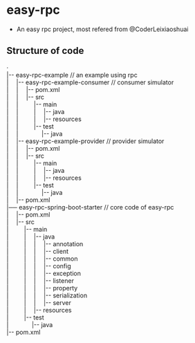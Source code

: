 # easy-rpc
- An easy rpc project, most refered from @CoderLeixiaoshuai

## Structure of code
·  
|-- easy-rpc-example    // an example using rpc<br>
|&emsp;   |-- easy-rpc-example-consumer   // consumer simulator<br>
|&emsp;   |&emsp;   |-- pom.xml<br>
|&emsp;   |&emsp;   |-- src<br>
|&emsp;   |&emsp;   &emsp;    |-- main<br>
|&emsp;   |&emsp;   &emsp;    |&emsp;   |-- java<br>
|&emsp;   |&emsp;   &emsp;    |&emsp;   |-- resources<br>
|&emsp;   |&emsp;   &emsp;    |-- test<br>
|&emsp;   |&emsp;   &emsp;    &emsp;    |-- java<br>
|&emsp;   |-- easy-rpc-example-provider   // provider simulator<br>
|&emsp;   |&emsp;   |-- pom.xml<br>
|&emsp;   |&emsp;   |-- src<br>
|&emsp;   |&emsp;   &emsp;    |-- main<br>
|&emsp;   |&emsp;   &emsp;    |&emsp;   |-- java<br>
|&emsp;   |&emsp;   &emsp;    |&emsp;   |-- resources<br>
|&emsp;   |&emsp;   &emsp;    |-- test<br>
|&emsp;   |&emsp;   &emsp;    &emsp;    |-- java<br>
|&emsp;   |-- pom.xml<br>
|── easy-rpc-spring-boot-starter    // core code of easy-rpc<br>
|&emsp;   |-- pom.xml<br>
|&emsp;   |-- src<br>
|&emsp;   &emsp;    |-- main<br>
|&emsp;   &emsp;    |&emsp;   |-- java<br>
|&emsp;   &emsp;    |&emsp;   |&emsp;   |-- annotation<br>
|&emsp;   &emsp;    |&emsp;   |&emsp;   |-- client<br>
|&emsp;   &emsp;    |&emsp;   |&emsp;   |-- common<br>
|&emsp;   &emsp;    |&emsp;   |&emsp;   |-- config<br>
|&emsp;   &emsp;    |&emsp;   |&emsp;   |-- exception<br>
|&emsp;   &emsp;    |&emsp;   |&emsp;   |-- listener<br>
|&emsp;   &emsp;    |&emsp;   |&emsp;   |-- property<br>
|&emsp;   &emsp;    |&emsp;   |&emsp;   |-- serialization<br>
|&emsp;   &emsp;    |&emsp;   |&emsp;   |-- server<br>
|&emsp;   &emsp;    |&emsp;   |-- resources<br>
|&emsp;   &emsp;    |-- test<br>
|&emsp;   &emsp;    &emsp;    |-- java<br>
|-- pom.xml<br>
